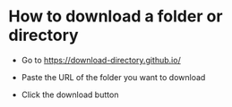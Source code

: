 # How to download a folder or directory

* Go to https://download-directory.github.io/

* Paste the URL of the folder you want to download

* Click the download button